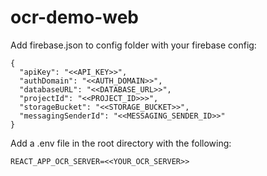 # ocr-demo-web

Add firebase.json to config folder with your firebase config:

```
{
  "apiKey": "<<API_KEY>>",
  "authDomain": "<<AUTH_DOMAIN>>",
  "databaseURL": "<<DATABASE_URL>>",
  "projectId": "<<PROJECT_ID>>>",
  "storageBucket": "<<STORAGE_BUCKET>>",
  "messagingSenderId": "<<MESSAGING_SENDER_ID>>"
}

```

Add a .env file in the root directory with the following:

```
REACT_APP_OCR_SERVER=<<YOUR_OCR_SERVER>>
```
